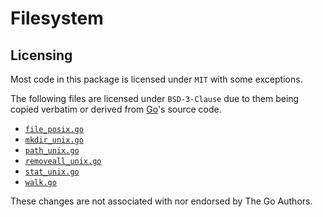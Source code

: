 # Filesystem

## Licensing

Most code in this package is licensed under `MIT` with some exceptions.

The following files are licensed under `BSD-3-Clause` due to them being copied
verbatim or derived from [Go](https://go.dev)'s source code.

- [`file_posix.go`](./file_posix.go)
- [`mkdir_unix.go`](./mkdir_unix.go)
- [`path_unix.go`](./path_unix.go)
- [`removeall_unix.go`](./removeall_unix.go)
- [`stat_unix.go`](./stat_unix.go) 
- [`walk.go`](./walk.go)

These changes are not associated with nor endorsed by The Go Authors.
